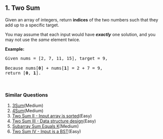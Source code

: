 ## 1. Two Sum

<p>Given an array of integers, return <strong>indices</strong> of the two numbers such that they add up to a specific target.</p>

<p>You may assume that each input would have <strong><em>exactly</em></strong> one solution, and you may not use the <em>same</em> element twice.</p>

<p><strong>Example:</strong></p>

<pre>
Given nums = [2, 7, 11, 15], target = 9,

Because nums[<strong>0</strong>] + nums[<strong>1</strong>] = 2 + 7 = 9,
return [<strong>0</strong>, <strong>1</strong>].
</pre>

<p>&nbsp;</p>


### Similar Questions
  1. [3Sum](https://github.com/openset/leetcode/tree/master/solution/3sum)(Medium)
  1. [4Sum](https://github.com/openset/leetcode/tree/master/solution/4sum)(Medium)
  1. [Two Sum II - Input array is sorted](https://github.com/openset/leetcode/tree/master/solution/two-sum-ii-input-array-is-sorted)(Easy)
  1. [Two Sum III - Data structure design](https://github.com/openset/leetcode/tree/master/solution/two-sum-iii-data-structure-design)(Easy)
  1. [Subarray Sum Equals K](https://github.com/openset/leetcode/tree/master/solution/subarray-sum-equals-k)(Medium)
  1. [Two Sum IV - Input is a BST](https://github.com/openset/leetcode/tree/master/solution/two-sum-iv-input-is-a-bst)(Easy)
